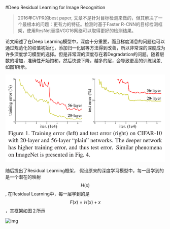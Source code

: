 #Deep Residual Learning for Image Recognition
> 2016年CVPR的best paper, 文章不是针对目标检测来做的，但其解决了一个最根本的问题：更有力的特征。检测时基于Faster R-CNN的目标检测框架，使用ResNet替换VGG16网络可以取得更好的检测结果。

论文阐述了在Deep Learning模型中，深度十分重要，而且梯度消息的问题也可以通过规范化的权值初始化，添加归一化层等方法得到改善，所以非常深的深度成为许多深度学习模型的选择。但是非常深的深度存在着Degradation的问题。随着层数的增加，准确性开始饱和，然后快速下降，越多的层，会导致更高的训练误差, 如图1所示。

![img](image/ResNet/ResNet-fig1.png)

随后提出了Residual Learning框架， 假设原来的深度学习模型中，每一层学到的是一个潜在的映射$$H(x)$$ , 在Residual Learning中，每一层学到的是$$F(x) = H(x) + x $$，其框架如图２所示

![img](image/ResNet/ResNet-fig２.png)
